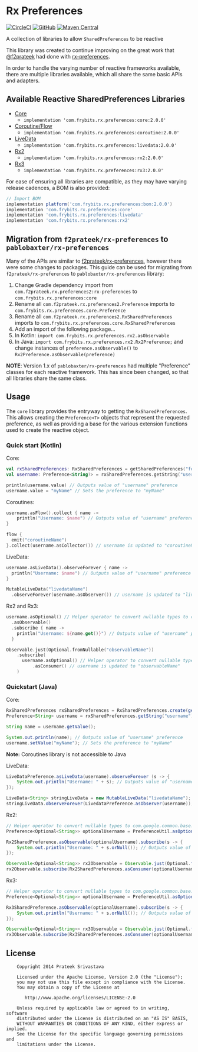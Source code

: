 # Rx Preferences

[![CircleCI][9]][10]
[![GitHub][11]][12]
[![Maven Central][13]][14] 

A collection of libraries to allow `SharedPreferences` to be reactive

This library was created to continue improving on the great work that [@f2prateek][1] had done with [rx-preferences][2].

In order to handle the varying number of reactive frameworks available, there are multiple libraries available, which all share the same basic APIs and adapters.

## Available Reactive SharedPreferences Libraries

- [Core][3]
  - `implementation 'com.frybits.rx.preferences:core:2.0.0'`
- [Coroutine/Flow][4]
  - `implementation 'com.frybits.rx.preferences:coroutine:2.0.0'`
- [LiveData][5]
  - `implementation 'com.frybits.rx.preferences:livedata:2.0.0'`
- [Rx2][6]
  - `implementation 'com.frybits.rx.preferences:rx2:2.0.0'`
- [Rx3][7]
  - `implementation 'com.frybits.rx.preferences:rx3:2.0.0'`

For ease of ensuring all libraries are compatible, as they may have varying release cadences, a BOM is also provided:

```groovy
// Import BOM
implementation platform('com.frybits.rx.preferences:bom:2.0.0')
implementation 'com.frybits.rx.preferences:core'
implementation 'com.frybits.rx.preferences:livedata'
implementation 'com.frybits.rx.preferences:rx2'
```

## Migration from `f2prateek/rx-preferences` to `pablobaxter/rx-preferences`

Many of the APIs are similar to [f2prateek/rx-preferences][8], however there were some changes to packages.
This guide can be used for migrating from `f2prateek/rx-preferences` to `pablobaxter/rx-preferences` library:

1. Change Gradle dependency import from `com.f2prateek.rx.preferences2:rx-preferences` to `com.frybits.rx.preferences:core`
2. Rename all `com.f2prateek.rx.preferences2.Preference` imports to `com.frybits.rx.preferences.core.Preference`
3. Rename all `com.f2prateek.rx.preferences2.RxSharedPreferences` imports to `com.frybits.rx.preferences.core.RxSharedPreferences`
4. Add an import of the following package...
5. In Kotlin: `import com.frybits.rx.preferences.rx2.asObservable`
6. In Java: `import com.frybits.rx.preferences.rx2.Rx2Preference;` and change instances of `preference.asObservable()` to `Rx2Preference.asObservable(preference)`

**NOTE**: Version 1.x of `pablobaxter/rx-preferences` had multiple "Preference" classes for each reactive framework. This has since been changed, so that all libraries share the same class.

## Usage
The `core` library provides the entryway to getting the `RxSharedPreferences`. This allows creating the `Preference<T>` objects that represent the requested preference, as well as providing a base for the various extension functions used to create the reactive object.

### Quick start (Kotlin)

Core:
```kotlin
val rxSharedPreferences: RxSharedPreferences = getSharedPreferences("foobar", MODE_PRIVATE).asRxSharedPreferences()
val username: Preference<String?> = rxSharedPreferences.getString("username")

println(username.value) // Outputs value of "username" preference
username.value = "myName" // Sets the preference to "myName"
```

Coroutines:
```kotlin
username.asFlow().collect { name ->
    println("Username: $name") // Outputs value of "username" preference
}

flow {
  emit("coroutineName")
}.collect(username.asCollector()) // username is updated to "coroutineName"
```

LiveData:
```kotlin
username.asLiveData().observeForever { name ->
  println("Username: $name") // Outputs value of "username" preference
}

MutableLiveData("livedataName")
  .observeForever(username.asObserver()) // username is updated to "livedataName"
```

Rx2 and Rx3:
```kotlin
username.asOptional() // Helper operator to convert nullable types to com.google.common.base.Optional<>
  .asObservable()
  .subscribe { name ->
    println("Username: ${name.get()}") // Outputs value of "username" preference
  }

Observable.just(Optional.fromNullable("observableName"))
    .subscribe(
      username.asOptional() // Helper operator to convert nullable types to com.google.common.base.Optional<>
          .asConsumer() // username is updated to "observableName"
    )
```

### Quickstart (Java)

Core:
```java
RxSharedPreferences rxSharedPreferences = RxSharedPreferences.create(getSharedPreferences("foobar", MODE_PRIVATE));
Preference<String> username = rxSharedPreferences.getString("username");

String name = username.getValue();

System.out.println(name); // Outputs value of "username" preference
username.setValue("myName"); // Sets the preference to "myName"
```

**Note:** Coroutines library is not accessible to Java

LiveData:
```java
LiveDataPreference.asLiveData(username).observeForever (s -> {
    System.out.println("Username: " + s); // Outputs value of "username" preference
});

LiveData<String> stringLiveData = new MutableLiveData("livedataName");
stringLiveData.observeForever(LivedataPreference.asObserver(username)); // username is updated to "livedataName"
```

Rx2:
```java
// Helper operator to convert nullable types to com.google.common.base.Optional<>
Preference<Optional<String>> optionalUsername = PreferenceUtil.asOptional(username);

Rx2SharedPreference.asObservable(optionalUsername).subscribe(s -> {
    System.out.println("Username: " + s.orNull()); // Outputs value of "username" preference
});

Observable<Optional<String>> rx2Observable = Observable.just(Optional.fromNullable("observableName"));
rx2Observable.subscribe(Rx2SharedPreferences.asConsumer(optionalUsername)); // username is updated to "observableName"
```

Rx3:
```java
// Helper operator to convert nullable types to com.google.common.base.Optional<>
Preference<Optional<String>> optionalUsername = PreferenceUtil.asOptional(username);

Rx3SharedPreference.asObservable(optionalUsername).subscribe(s -> {
    System.out.println("Username: " + s.orNull()); // Outputs value of "username" preference
});

Observable<Optional<String>> rx3Observable = Observable.just(Optional.fromNullable("observableName"));
rx3Observable.subscribe(Rx3SharedPreferences.asConsumer(optionalUsername)); // username is updated to "observableName"
```

License
-------
```
    Copyright 2014 Prateek Srivastava

    Licensed under the Apache License, Version 2.0 (the "License");
    you may not use this file except in compliance with the License.
    You may obtain a copy of the License at

       http://www.apache.org/licenses/LICENSE-2.0

    Unless required by applicable law or agreed to in writing, software
    distributed under the License is distributed on an "AS IS" BASIS,
    WITHOUT WARRANTIES OR CONDITIONS OF ANY KIND, either express or implied.
    See the License for the specific language governing permissions and
    limitations under the License.
```

[1]:https://github.com/f2prateek
[2]:https://github.com/f2prateek/rx-preferences
[3]:./core
[4]:./coroutines
[5]:./livedata
[6]:./rx2
[7]:./rx3
[8]:https://github.com/f2prateek/rx-preferences

[9]:https://dl.circleci.com/status-badge/img/gh/pablobaxter/rx-preferences/tree/master.svg?style=svg
[10]:https://dl.circleci.com/status-badge/redirect/gh/pablobaxter/rx-preferences/tree/master

[11]:https://img.shields.io/github/license/pablobaxter/rx-preferences
[12]:./LICENSE

[13]:https://img.shields.io/maven-central/v/com.frybits.rx.preferences/bom?label=bom
[14]:https://central.sonatype.com/artifact/com.frybits.rx.preferences/bom/2.0.0
